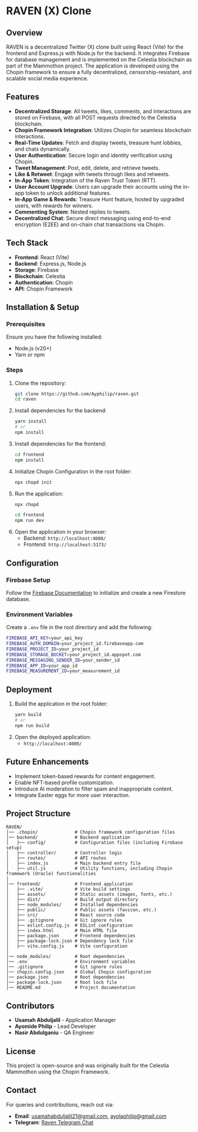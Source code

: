 # RAVEN (X) Clone

## Overview
RAVEN is a decentralized Twitter (X) clone built using React (Vite) for the frontend and Express.js with Node.js for the backend. It integrates Firebase for database management and is implemented on the Celestia blockchain as part of the Mammothon project. The application is developed using the Chopin framework to ensure a fully decentralized, censorship-resistant, and scalable social media experience.

## Features
- **Decentralized Storage**: All tweets, likes, comments, and interactions are stored on Firebase, with all POST requests directed to the Celestia blockchain.
- **Chopin Framework Integration**: Utilizes Chopin for seamless blockchain interactions.
- **Real-Time Updates**: Fetch and display tweets, treasure hunt lobbies, and chats dynamically.
- **User Authentication**: Secure login and identity verification using Chopin.
- **Tweet Management**: Post, edit, delete, and retrieve tweets.
- **Like & Retweet**: Engage with tweets through likes and retweets.
- **In-App Token**: Integration of the Raven Trust Token (RTT).
- **User Account Upgrade**: Users can upgrade their accounts using the in-app token to unlock additional features.
- **In-App Game & Rewards**: Treasure Hunt feature, hosted by upgraded users, with rewards for winners.
- **Commenting System**: Nested replies to tweets.
- **Decentralized Chat**: Secure direct messaging using end-to-end encryption (E2EE) and on-chain chat transactions via Chopin.

## Tech Stack
- **Frontend**: React (Vite)
- **Backend**: Express.js, Node.js
- **Storage**: Firebase
- **Blockchain**: Celestia
- **Authentication**: Chopin
- **API**: Chopin Framework

## Installation & Setup
### Prerequisites
Ensure you have the following installed:
- Node.js (v20+)
- Yarn or npm

### Steps
1. Clone the repository:
   ```sh
   git clone https://github.com/Ayphilip/raven.git
   cd raven
   ```
2. Install dependencies for the backend:
   ```sh
   yarn install
   # or
   npm install
   ```
3. Install dependencies for the frontend:
   ```sh
   cd frontend
   npm install
   ```
4. Initialize Chopin Configuration in the root folder:
   ```sh
   npx chopd init
   ```
5. Run the application:
   ```sh
   npx chopd
   ```
   ```sh
   cd frontend
   npm run dev
   ```
6. Open the application in your browser:
   - Backend: `http://localhost:4000/`
   - Frontend: `http://localhost:5173/`

## Configuration
### Firebase Setup
Follow the [Firebase Documentation](https://firebase.google.com/docs/firestore/quickstart) to initialize and create a new Firestore database.

### Environment Variables
Create a `.env` file in the root directory and add the following:
   ```sh
   FIREBASE_API_KEY=your_api_key
   FIREBASE_AUTH_DOMAIN=your_project_id.firebaseapp.com
   FIREBASE_PROJECT_ID=your_project_id
   FIREBASE_STORAGE_BUCKET=your_project_id.appspot.com
   FIREBASE_MESSAGING_SENDER_ID=your_sender_id
   FIREBASE_APP_ID=your_app_id
   FIREBASE_MEASUREMENT_ID=your_measurement_id
   ```

## Deployment
1. Build the application in the root folder:
   ```sh
   yarn build
   # or
   npm run build
   ```
2. Open the deployed application:
   - `http://localhost:4000/`

## Future Enhancements
- Implement token-based rewards for content engagement.
- Enable NFT-based profile customization.
- Introduce AI moderation to filter spam and inappropriate content.
- Integrate Easter eggs for more user interaction.

## Project Structure
```
RAVEN/
│── .chopin/              # Chopin framework configuration files
│── backend/              # Backend application
│   ├── config/           # Configuration files (including Firebase setup)
│   ├── controller/       # Controller logic
│   ├── routes/           # API routes
│   ├── index.js          # Main backend entry file
│   ├── util.js           # Utility functions, including Chopin framework (Oracle) functionalities
│
│── frontend/             # Frontend application
│   ├── .vite/            # Vite build settings
│   ├── assets/           # Static assets (images, fonts, etc.)
│   ├── dist/             # Build output directory
│   ├── node_modules/     # Installed dependencies
│   ├── public/           # Public assets (favicon, etc.)
│   ├── src/              # React source code
│   ├── .gitignore        # Git ignore rules
│   ├── eslint.config.js  # ESLint configuration
│   ├── index.html        # Main HTML file
│   ├── package.json      # Frontend dependencies
│   ├── package-lock.json # Dependency lock file
│   ├── vite.config.js    # Vite configuration
│
│── node_modules/         # Root dependencies
│── .env                  # Environment variables
│── .gitignore            # Git ignore rules
│── chopin.config.json    # Global Chopin configuration
│── package.json          # Root dependencies
│── package-lock.json     # Root lock file
│── README.md             # Project documentation
```

## Contributors
- **Usamah Abduljalil** - Application Manager
- **Ayomide Philip** - Lead Developer
- **Nasir Abdulganiu** - QA Engineer

## License
This project is open-source and was originally built for the Celestia Mammothon using the Chopin Framework.

## Contact
For queries and contributions, reach out via:
- **Email**: [usamahabduljalil21@gmail.com](mailto:usamahabduljalil21@gmail.com), [ayolaphilip@gmail.com](mailto:ayolaphilip@gmail.com)
- **Telegram**: [Raven Telegram Chat](https://t.me/+r0vL7W5gcC1kMDJk)

